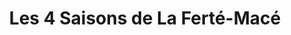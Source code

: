 ---
title: "Les 4 Saisons de La Ferté-Macé"
url: /la-ferte-mace/les-4-saisons-de-la-ferte-mace/
shop: légumes
---